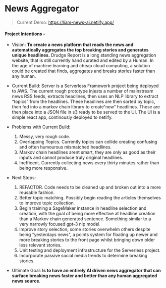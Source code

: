 # News Aggregator

> Current Demo: https://liam-news-ai.netlify.app/

#### Project Intentions -

- Vision: **To create a news platform that reads the news and automatically aggregates the top breaking stories and generates unique headlines.** Drudge Report is a long standing news aggregation website, that is still currently hand curated and edited by a Human. In the age of machine learning and cheap cloud computing, a solution could be created that finds, aggregates and breaks stories faster than any human.

- Current Build: Server is a Serverless Framework project being deployed to AWS. The current rough prototype injests a number of mainstream news RSS feeds, extracts headlines, then uses an NLP library to extract “topics” from the headlines. These headlines are then sorted by topic, then fed into a markov chain library to create“new" headlines. These are then place into a JSON file in s3 ready to be served to the UI. The UI is a simple react app, continously deployed to netlify.

- Problems with Current Build: 
	1. Messy, very rough code. 
	2. Overlapping Topics. Currently topics can collide creating confusing and often humourous mismatched headlines.
	3. Markov chain headlines arent smart, they are only as good as their inputs and cannot produce truly original headlines. 
	4. Inefficent. Currently collecting news every thirty minutes rather than being more responsive.

- Next Steps: 
	1. REFACTOR. Code needs to be cleaned up and broken out into a more reusable fashion.
	2. Better topic matching. Possibly begin reading the articles themselves to improve topic collection. 
	3. Begin training a SageMaker instance in headline selection and creation, with the goal of being more effective at headline creation than a Markov chain generated sentence. Something similar to a very narrowly focused gpt-3 nlp model. 
	4. Improve story selection, some stories overwhelm others despite being “yesterdays news", a points system for floating up newer and more breaking stories to the front page whilst bringing down older less relevant stories. 
	5. Unit testing and deployment infrastructure for the Serverless project. 
	6. Incorporate passive social media trends to determine breaking stories.

- Ultimate Goal: **Is to have an entirely AI driven news aggregator that can surface breaking news faster and better than any human aggregated news source.**

